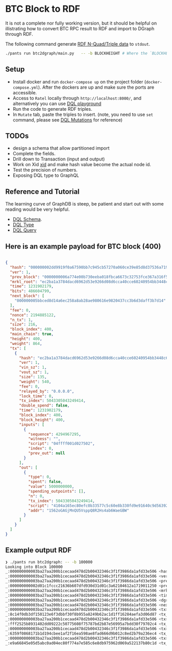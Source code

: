 # BTC Block to RDF

It is not a complete nor fully working version, but it should be helpful on illistrating how to convert BTC RPC result to RDF and import to DGraph through RDF.

The following command generate [RDF N-Quad/Triple data](https://dgraph.io/docs/deploy/fast-data-loading/overview/) to `stdout`.

```bash
./pants run btc2dgraph/main.py   -- -b BLOCKHEIGHT # Where the `BLOCKHEIGHT` is the block heigh, output is attached at the end of this doc
```

## Setup

* Install docker and run `docker-compose up` on the project folder (`docker-compose.yml`). After the dockers are up and make sure the ports are accessible.
* Access to `Ratel` locally through `http://localhost:8000/`, and alternatively you can use [DQL playground](https://play.dgraph.io/?latest)
* Run the code to generate RDF triples.
* In `Mutate` tab, paste the triples to insert. (note, you need to use `set` command, please see [DQL Mutations](https://dgraph.io/docs/mutations/triples/) for reference)

## TODOs

* design a schema that allow partitioned import
* Complete the fields.
* Drill down to Transaction (input and output)
* Work on Xid [xid](https://dgraph.io/docs/mutations/external-ids/) and make hash value become the actual node id.
* Test the precision of numbers.
* Exposing DQL type to GraphQL

## Reference and Tutorial

The learning curve of GraphDB is steep, be patient and start out with some reading would be very helpful.

* [DQL Schema](https://dgraph.io/docs/query-language/schema/).
* [DQL Type](https://dgraph.io/docs/query-language/type-system/)
* [DQL Query](https://dgraph.io/docs/query-language/graphql-fundamentals/)

## Here is an example payload for BTC block (400)

```json

{
  "hash": "000000002dd9919f0a67590bb7c945cb57270a060ce39e85d8d37536a71928c3",
  "ver": 1,
  "prev_block": "0000000006a774e00b730eeba018fbca6673c32753fce367a316f5c9be4332bd",
  "mrkl_root": "ec2ba1a3784dacd6962d53e9266d08d6cca40cce60240954bb3448c6acdf568f",
  "time": 1231902179,
  "bits": 486604799,
  "next_block": [
    "000000005bbced8d14a6ec258a8ab28ae980616e9820437cc3b6d3daff3b7d14"
  ],
  "fee": 0,
  "nonce": 2194885122,
  "n_tx": 1,
  "size": 216,
  "block_index": 400,
  "main_chain": true,
  "height": 400,
  "weight": 864,
  "tx": [
    {
      "hash": "ec2ba1a3784dacd6962d53e9266d08d6cca40cce60240954bb3448c6acdf568f",
      "ver": 1,
      "vin_sz": 1,
      "vout_sz": 1,
      "size": 135,
      "weight": 540,
      "fee": 0,
      "relayed_by": "0.0.0.0",
      "lock_time": 0,
      "tx_index": 5043305043249414,
      "double_spend": false,
      "time": 1231902179,
      "block_index": 400,
      "block_height": 400,
      "inputs": [
        {
          "sequence": 4294967295,
          "witness": "",
          "script": "04ffff001d027502",
          "index": 0,
          "prev_out": null
        }
      ],
      "out": [
        {
          "type": 0,
          "spent": false,
          "value": 5000000000,
          "spending_outpoints": [],
          "n": 0,
          "tx_index": 5043305043249414,
          "script": "4104a165ec80efc0b33577c5c60e8b330fd9e91640c9d56392fc8f96d177fa68555ae41ea11d363fd3395eb0b1dae5d7cee7cc94d8d31d3929475797060def38087dac",
          "addr": "1562oGAGjMnQU5VsppQ8R2Hs4ab6WaeGBW"
        }
      ]
    }
  ]
}
```

## Example output RDF

```bash
❯ ./pants run btc2dgraph: -- -b 100000
Looking into Block 100000
_:000000000003ba27aa200b1cecaad478d2b00432346c3f1f3986da1afd33e506 <hash> "000000000003ba27aa200b1cecaad478d2b00432346c3f1f3986da1afd33e506"^^<xs:string> .
_:000000000003ba27aa200b1cecaad478d2b00432346c3f1f3986da1afd33e506 <ver> "1"^^<xs:int> .
_:000000000003ba27aa200b1cecaad478d2b00432346c3f1f3986da1afd33e506 <prev_block> _:000000000002d01c1fccc21636b607dfd930d31d01c3a62104612a1719011250 .
_:000000000002d01c1fccc21636b607dfd930d31d01c3a62104612a1719011250 <prev_block_hash> "000000000002d01c1fccc21636b607dfd930d31d01c3a62104612a1719011250"^^<xs:string>  .
_:000000000003ba27aa200b1cecaad478d2b00432346c3f1f3986da1afd33e506 <mrkl_root> _:f3e94742aca4b5ef85488dc37c06c3282295ffec960994b2c0d5ac2a25a95766 .
_:000000000003ba27aa200b1cecaad478d2b00432346c3f1f3986da1afd33e506 <time> "1293623863"^^<xs:int> .
_:000000000003ba27aa200b1cecaad478d2b00432346c3f1f3986da1afd33e506 <dgraph.type> "Block" .
_:000000000003ba27aa200b1cecaad478d2b00432346c3f1f3986da1afd33e506 <next_block> _:00000000000080b66c911bd5ba14a74260057311eaeb1982802f7010f1a9f090 .
_:000000000003ba27aa200b1cecaad478d2b00432346c3f1f3986da1afd33e506 <tx> _:8c14f0db3df150123e6f3dbbf30f8b955a8249b62ac1d1ff16284aefa3d06d87 .
_:8c14f0db3df150123e6f3dbbf30f8b955a8249b62ac1d1ff16284aefa3d06d87 <tx_hash> "8c14f0db3df150123e6f3dbbf30f8b955a8249b62ac1d1ff16284aefa3d06d87"^^<xs:string>  .
_:000000000003ba27aa200b1cecaad478d2b00432346c3f1f3986da1afd33e506 <tx> _:fff2525b8931402dd09222c50775608f75787bd2b87e56995a7bdd30f79702c4 .
_:fff2525b8931402dd09222c50775608f75787bd2b87e56995a7bdd30f79702c4 <tx_hash> "fff2525b8931402dd09222c50775608f75787bd2b87e56995a7bdd30f79702c4"^^<xs:string>  .
_:000000000003ba27aa200b1cecaad478d2b00432346c3f1f3986da1afd33e506 <tx> _:6359f0868171b1d194cbee1af2f16ea598ae8fad666d9b012c8ed2b79a236ec4 .
_:6359f0868171b1d194cbee1af2f16ea598ae8fad666d9b012c8ed2b79a236ec4 <tx_hash> "6359f0868171b1d194cbee1af2f16ea598ae8fad666d9b012c8ed2b79a236ec4"^^<xs:string>  .
_:000000000003ba27aa200b1cecaad478d2b00432346c3f1f3986da1afd33e506 <tx> _:e9a66845e05d5abc0ad04ec80f774a7e585c6e8db975962d069a522137b80c1d .
_:e9a66845e05d5abc0ad04ec80f774a7e585c6e8db975962d069a522137b80c1d <tx_hash> "e9a66845e05d5abc0ad04ec80f774a7e585c6e8db975962d069a522137b80c1d"^^<xs:string>  .
```
